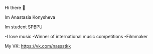Hi there 👋

Im Anastasia Konysheva

Im student SPBPU

-I love music
-Winner of international music competitions
-Filmmaker

My VK: https://vk.com/nassstkk
